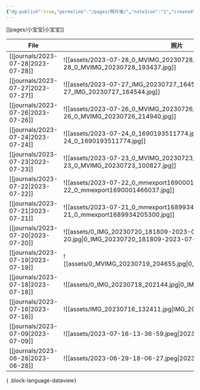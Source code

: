```yaml
---
{"dg-publish":true,"permalink":"/pages/照片墙/","noteIcon":"1","created":"2023-07-16T13:24:59.162+08:00","updated":""}
---
```


[[pages/小宝宝\|小宝宝]]

| File                                   | 照片                                                                                         |
| -------------------------------------- | ------------------------------------------------------------------------------------------ |
| [[journals/2023-07-28\|2023-07-28]] | ![[assets/2023-07-28_0_MVIMG_20230728_193437.jpg\|2023-07-28_0_MVIMG_20230728_193437.jpg]] |
| [[journals/2023-07-27\|2023-07-27]] | ![[assets/2023-07-27_IMG_20230727_164544.jpg\|2023-07-27_IMG_20230727_164544.jpg]]         |
| [[journals/2023-07-26\|2023-07-26]] | ![[assets/2023-07-26_0_MVIMG_20230726_214940.jpg\|2023-07-26_0_MVIMG_20230726_214940.jpg]] |
| [[journals/2023-07-24\|2023-07-24]] | ![[assets/2023-07-24_0_1690193511774.jpg\|2023-07-24_0_1690193511774.jpg]]                 |
| [[journals/2023-07-23\|2023-07-23]] | ![[assets/2023-07-23_0_MVIMG_20230723_100827.jpg\|2023-07-23_0_MVIMG_20230723_100827.jpg]] |
| [[journals/2023-07-22\|2023-07-22]] | ![[assets/2023-07-22_0_mmexport1690001466037.jpg\|2023-07-22_0_mmexport1690001466037.jpg]] |
| [[journals/2023-07-21\|2023-07-21]] | ![[assets/2023-07-21_0_mmexport1689934205300.jpg\|2023-07-21_0_mmexport1689934205300.jpg]] |
| [[journals/2023-07-20\|2023-07-20]] | ![[assets/0_IMG_20230720_181809-2023-07-20.jpg\|0_IMG_20230720_181809-2023-07-20.jpg]]     |
| [[journals/2023-07-19\|2023-07-19]] | ![[assets/0_MVIMG_20230719_204655.jpg\|0_MVIMG_20230719_204655.jpg]]                       |
| [[journals/2023-07-18\|2023-07-18]] | ![[assets/0_IMG_20230718_202144.jpg\|0_IMG_20230718_202144.jpg]]                           |
| [[journals/2023-07-16\|2023-07-16]] | ![[assets/IMG_20230716_132411.jpg\|IMG_20230716_132411.jpg]]                               |
| [[journals/2023-07-09\|2023-07-09]] | ![[assets/2023-07-16-13-36-59.jpeg\|2023-07-16-13-36-59.jpeg]]                             |
| [[journals/2023-06-28\|2023-06-28]] | ![[assets/2023-06-29-18-06-27.jpeg\|2023-06-29-18-06-27.jpeg]]                             |

{ .block-language-dataview}